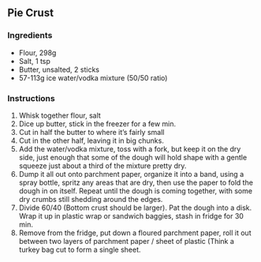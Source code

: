 ## Pie Crust

### Ingredients

* Flour, 298g
* Salt, 1 tsp
* Butter, unsalted, 2 sticks
* 57-113g ice water/vodka mixture (50/50 ratio)

### Instructions

1. Whisk together flour, salt
2. Dice up butter, stick in the freezer for a few min.
3. Cut in half the butter to where it’s fairly small
4. Cut in the other half, leaving it in big chunks.
5. Add the water/vodka mixture, toss with a fork, but keep it on the dry side, just enough that some of the dough will hold shape with a gentle squeeze just about a third of the mixture pretty dry.
6. Dump it all out onto parchment paper, organize it into a band, using a spray bottle, spritz any areas that are dry, then use the paper to fold the dough in on itself.  Repeat until the dough is coming together, with some dry crumbs still shedding around the edges.
7. Divide 60/40 (Bottom crust should be larger).  Pat the dough into a disk.  Wrap it up in plastic wrap or sandwich baggies, stash in fridge for 30 min.
8. Remove from the fridge, put down a floured parchment paper, roll it out between two layers of parchment paper / sheet of plastic (Think a turkey bag cut to form a single sheet.